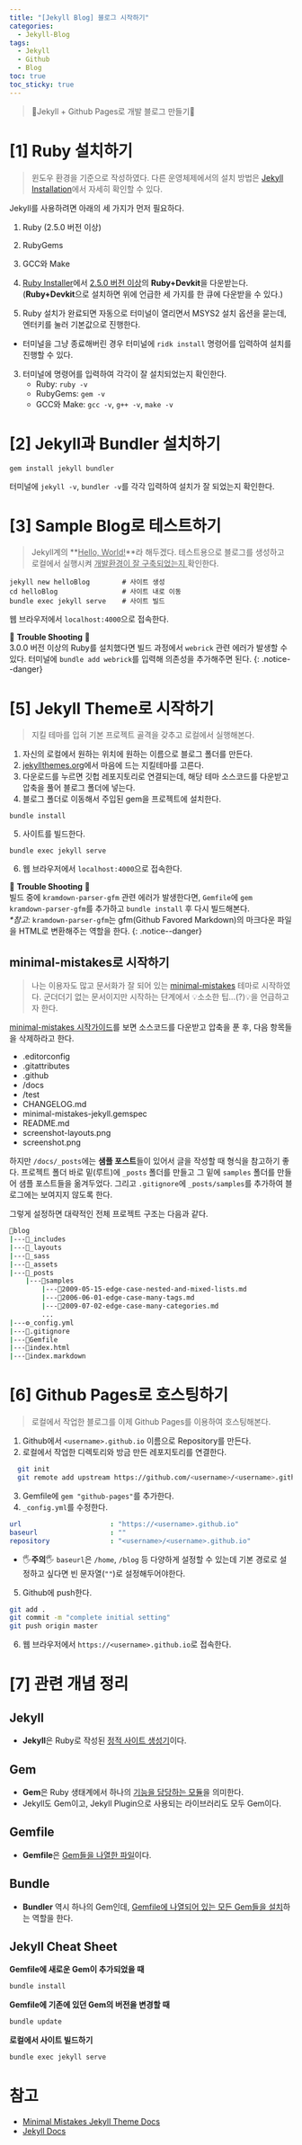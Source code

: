 ```yaml
---
title: "[Jekyll Blog] 블로그 시작하기"
categories:
  - Jekyll-Blog
tags:
  - Jekyll
  - Github
  - Blog
toc: true
toc_sticky: true
---
```


> 💎Jekyll + Github Pages로 개발 블로그 만들기💎

# [1] Ruby 설치하기

> 윈도우 환경을 기준으로 작성하였다. 다른 운영체제에서의 설치 방법은 [Jekyll Installation](https://jekyllrb.com/docs/installation/)에서 자세히 확인할 수 있다.

Jekyll를 사용하려면 아래의 세 가지가 먼저 필요하다.
  1. Ruby (2.5.0 버전 이상)
  2. RubyGems
  3. GCC와 Make

1. [Ruby Installer](https://rubyinstaller.org/downloads/)에서 <u>2.5.0 버전 이상</u>의 **Ruby+Devkit**을 다운받는다. (**Ruby+Devkit**으로 설치하면 위에 언급한 세 가지를 한 큐에 다운받을 수 있다.)
2. Ruby 설치가 완료되면 자동으로 터미널이 열리면서 MSYS2 설치 옵션을 묻는데, 엔터키를 눌러 기본값으로 진행한다.
  - 터미널을 그냥 종료해버린 경우 터미널에 `ridk install` 명령어를 입력하여 설치를 진행할 수 있다.
3. 터미널에 명령어를 입력하여 각각이 잘 설치되었는지 확인한다.
    - Ruby: `ruby -v`
    - RubyGems: `gem -v`
    - GCC와 Make: `gcc -v`, `g++ -v`, `make -v`

# [2] Jekyll과 Bundler 설치하기

```terminal
gem install jekyll bundler
```
터미널에 `jekyll -v`, `bundler -v`를 각각 입력하여 설치가 잘 되었는지 확인한다.

# [3] Sample Blog로 테스트하기

> Jekyll계의 **<u>Hello, World!</u>**라 해두겠다. 테스트용으로 블로그를 생성하고 로컬에서 실행시켜 <u>개발환경이 잘 구축되었는지 </u> 확인한다. 

```terminal
jekyll new helloBlog        # 사이트 생성
cd helloBlog                # 사이트 내로 이동
bundle exec jekyll serve    # 사이트 빌드
```

웹 브라우저에서 `localhost:4000`으로 접속한다.

🛑 **Trouble Shooting** 🛑 <br> 3.0.0 버전 이상의 Ruby를 설치했다면 빌드 과정에서 `webrick` 관련 에러가 발생할 수 있다. 터미널에 `bundle add webrick`를 입력해 의존성을 추가해주면 된다.
{: .notice--danger}

# [5] Jekyll Theme로 시작하기
> 지킬 테마를 입혀 기본 프로젝트 골격을 갖추고 로컬에서 실행해본다. 

1. 자신의 로컬에서 원하는 위치에 원하는 이름으로 블로그 폴더를 만든다.
2. [jekyllthemes.org](http://jekyllthemes.org/)에서 마음에 드는 지킬테마를 고른다.
3. 다운로드를 누르면 깃헙 레포지토리로 연결되는데, 해당 테마 소스코드를 다운받고 압축을 풀어 블로그 폴더에 넣는다.
4. 블로그 폴더로 이동해서 주입된 gem을 프로젝트에 설치한다.
```terminal
bundle install
```
5. 사이트를 빌드한다.
```terminal
bundle exec jekyll serve
```
6. 웹 브라우저에서 `localhost:4000`으로 접속한다.

🛑 **Trouble Shooting** 🛑 <br> 빌드 중에 `kramdown-parser-gfm` 관련 에러가 발생한다면, `Gemfile`에 `gem kramdown-parser-gfm`를 추가하고 `bundle install` 후 다시 빌드해본다. <br>  _*참고_: `kramdown-parser-gfm`는 gfm(Github Favored Markdown)의 마크다운 파일을 HTML로 변환해주는 역할을 한다.
{: .notice--danger}

## minimal-mistakes로 시작하기
> 나는 이용자도 많고 문서화가 잘 되어 있는 [minimal-mistakes](https://mmistakes.github.io/minimal-mistakes/collection-archive/) 테마로 시작하였다. 군더더기 없는 문서이지만 시작하는 단계에서 💡소소한 팁...(?)💡을 언급하고자 한다.

[minimal-mistakes 시작가이드](https://mmistakes.github.io/minimal-mistakes/docs/quick-start-guide/)를 보면 
소스코드를 다운받고 압축을 푼 후, 다음 항목들을 삭제하라고 한다.
- .editorconfig
- .gitattributes
- .github
- /docs
- /test
- CHANGELOG.md
- minimal-mistakes-jekyll.gemspec
- README.md
- screenshot-layouts.png
- screenshot.png

하지만 `/docs/_posts`에는 **샘플 포스트**들이 있어서 글을 작성할 때 형식을 참고하기 좋다. 프로젝트 폴더 바로 밑(루트)에 `_posts` 폴더를 만들고 그 밑에 `samples` 폴더를 만들어 샘플 포스트들을 옮겨두었다. 그리고 `.gitignore`에 `_posts/samples`를 추가하여 블로그에는 보여지지 않도록 한다.

그렇게 설정하면 대략적인 전체 프로젝트 구조는 다음과 같다.
```bash
📁blog
|---📁_includes
|---📁_layouts
|---📁_sass
|---📁_assets
|---📁_posts
    |---📁samples
        |---📄2009-05-15-edge-case-nested-and-mixed-lists.md
        |---📄2006-06-01-edge-case-many-tags.md
        |---📄2009-07-02-edge-case-many-categories.md
        ...
|---⚙_config.yml
|---🔸.gitignore
|---🔺Gemfile
|---📄index.html
|---📄index.markdown
```

# [6] Github Pages로 호스팅하기
> 로컬에서 작업한 블로그를 이제 Github Pages를 이용하여 호스팅해본다.

1. Github에서 `<username>.github.io` 이름으로 Repository를 만든다.
2. 로컬에서 작업한 디렉토리와 방금 만든 레포지토리를 연결한다.
```bash
  git init
  git remote add upstream https://github.com/<username>/<username>.github.io
```
3. Gemfile에 `gem "github-pages"`를 추가한다.
4. `_config.yml`를 수정한다.
```yml
url                      : "https://<username>.github.io"
baseurl                  : ""
repository               : "<username>/<username>.github.io"
```
- 🖐**주의**🖐 `baseurl`은 `/home`, `/blog` 등 다양하게 설정할 수 있는데 기본 경로로 설정하고 싶다면 빈 문자열(`""`)로 설정해두어야한다.

5. Github에 push한다.
```bash
git add .
git commit -m "complete initial setting"
git push origin master
```
6. 웹 브라우저에서 `https://<username>.github.io`로 접속한다.

# [7] 관련 개념 정리
## Jekyll
- **Jekyll**은 Ruby로 작성된 <u>정적 사이트 생성기</u>이다. 

## Gem
- **Gem**은 Ruby 생태계에서 하나의 <u>기능을 담당하는 모듈</u>을 의미한다.
- Jekyll도 Gem이고, Jekyll Plugin으로 사용되는 라이브러리도 모두 Gem이다.

## Gemfile
- **Gemfile**은 <u>Gem들을 나열한 파일</u>이다.

## Bundle
- **Bundler** 역시 하나의 Gem인데, <u>Gemfile에 나열되어 있는 모든 Gem들을 설치</u>하는 역할을 한다.

## Jekyll Cheat Sheet
**Gemfile에 새로운 Gem이 추가되었을 때**
```bash
bundle install
``` 

**Gemfile에 기존에 있던 Gem의 버전을 변경할 때**
```bash
bundle update
```

**로컬에서 사이트 빌드하기**
```bash
bundle exec jekyll serve
```

# 참고
- [Minimal Mistakes Jekyll Theme Docs](https://mmistakes.github.io/minimal-mistakes/docs/quick-start-guide/)
- [Jekyll Docs](https://jekyllrb.com/docs/)